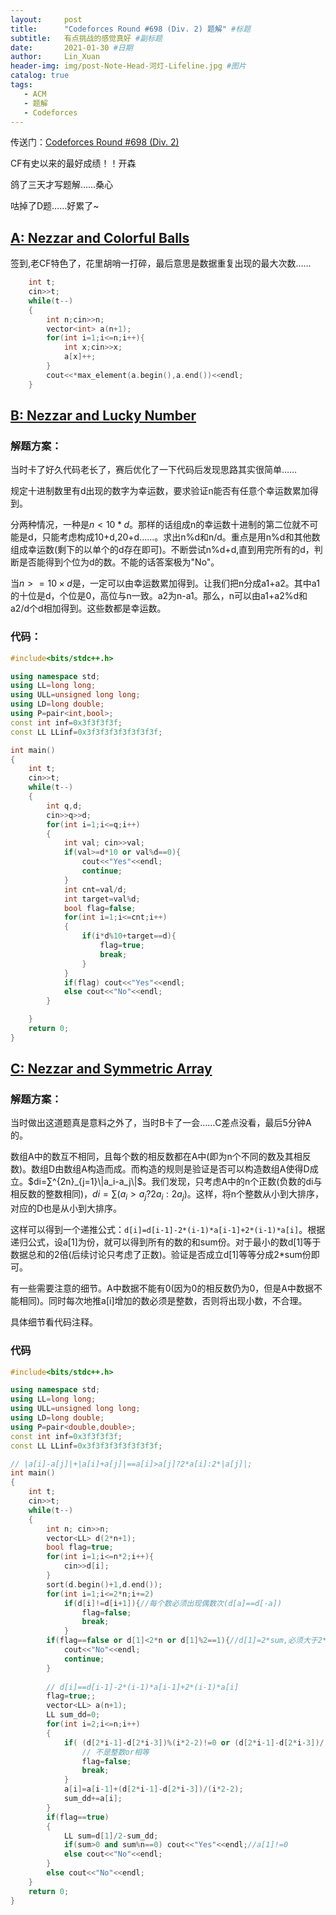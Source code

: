 ```yaml
---
layout:     post
title:      "Codeforces Round #698 (Div. 2) 题解" #标题
subtitle:   有点挑战的感觉真好 #副标题
date:       2021-01-30 #日期
author:     Lin_Xuan
header-img: img/post-Note-Head-河灯-Lifeline.jpg #图片
catalog: true
tags:
   - ACM
   - 题解
   - Codeforces
---
```


传送门：[Codeforces Round #698 (Div. 2)](https://codeforces.com/contest/1478) 

CF有史以来的最好成绩！！开森

鸽了三天才写题解……桑心

咕掉了D题……好累了\~ 

## [A: Nezzar and Colorful Balls](https://codeforces.com/contest/1478/problem/A) 

签到,老CF特色了，花里胡哨一打碎，最后意思是数据重复出现的最大次数……

```c++
    int t;
    cin>>t;
    while(t--)
    {
        int n;cin>>n;
        vector<int> a(n+1);
        for(int i=1;i<=n;i++){
            int x;cin>>x;
            a[x]++;
        }
        cout<<*max_element(a.begin(),a.end())<<endl;
    }
```

## [B: Nezzar and Lucky Number](https://codeforces.com/contest/1478/problem/B) 

### 解题方案：

当时卡了好久代码老长了，赛后优化了一下代码后发现思路其实很简单……

规定十进制数里有d出现的数字为幸运数，要求验证n能否有任意个幸运数累加得到。

分两种情况，一种是$n<10*d$。那样的话组成n的幸运数十进制的第二位就不可能是d，只能考虑构成10+d,20+d……。求出n%d和n/d。重点是用n%d和其他数组成幸运数(剩下的以单个的d存在即可)。不断尝试n%d+d,直到用完所有的d，判断是否能得到个位为d的数。不能的话答案极为"No"。

当$n>=10\times d$是，一定可以由幸运数累加得到。让我们把n分成a1+a2。其中a1的十位是d，个位是0，高位与n一致。a2为n-a1。那么，n可以由a1+a2%d和a2/d个d相加得到。这些数都是幸运数。

### 代码：

```c++
#include<bits/stdc++.h>

using namespace std;
using LL=long long;
using ULL=unsigned long long;
using LD=long double;
using P=pair<int,bool>;
const int inf=0x3f3f3f3f;
const LL LLinf=0x3f3f3f3f3f3f3f3f;

int main()
{
    int t;
    cin>>t;
    while(t--)
    {
        int q,d;
        cin>>q>>d;
        for(int i=1;i<=q;i++)
        {
            int val; cin>>val;
            if(val>=d*10 or val%d==0){
                cout<<"Yes"<<endl;
                continue;
            }
            int cnt=val/d;
            int target=val%d;
            bool flag=false;
            for(int i=1;i<=cnt;i++)
            {
                if(i*d%10+target==d){
                    flag=true;
                    break;
                }    
            }
            if(flag) cout<<"Yes"<<endl;
            else cout<<"No"<<endl;
        }

    }
    return 0;
}

```



## [C: Nezzar and Symmetric Array](https://codeforces.com/contest/1478/problem/C)

### 解题方案：

当时做出这道题真是意料之外了，当时B卡了一会……C差点没看，最后5分钟A的。

数组A中的数互不相同，且每个数的相反数都在A中(即为n个不同的数及其相反数)。数组D由数组A构造而成。而构造的规则是验证是否可以构造数组A使得D成立。$di=∑^{2n}_{j=1}\|a_i-a_j\|$。我们发现，只考虑A中的n个正数(负数的di与相反数的整数相同)，$di=∑(a_i>a_j?2a_i:2a_j)$。这样，将n个整数从小到大排序，对应的D也是从小到大排序。

这样可以得到一个递推公式：`d[i]=d[i-1]-2*(i-1)*a[i-1]+2*(i-1)*a[i]`。根据递归公式，设a[1]为份，就可以得到所有的数的和sum份。对于最小的数d[1]等于数据总和的2倍(后续讨论只考虑了正数)。验证是否成立d[1]等等分成2*sum份即可。

有一些需要注意的细节。A中数据不能有0(因为0的相反数仍为0，但是A中数据不能相同)。同时每次地推a[i]增加的数必须是整数，否则将出现小数，不合理。

具体细节看代码注释。

### 代码

```c++
#include<bits/stdc++.h>

using namespace std;
using LL=long long;
using ULL=unsigned long long;
using LD=long double;
using P=pair<double,double>;
const int inf=0x3f3f3f3f;
const LL LLinf=0x3f3f3f3f3f3f3f3f;

// |a[i]-a[j]|+|a[i]+a[j]|==a[i]>a[j]?2*a[i]:2*|a[j]|;
int main()
{
    int t;
    cin>>t;
    while(t--)
    {
        int n; cin>>n;
        vector<LL> d(2*n+1);
        bool flag=true;
        for(int i=1;i<=n*2;i++){
            cin>>d[i];
        }
        sort(d.begin()+1,d.end());
        for(int i=1;i<=2*n;i+=2)
            if(d[i]!=d[i+1]){//每个数必须出现偶数次(d[a]==d[-a])
                flag=false;
                break;
            }
        if(flag==false or d[1]<2*n or d[1]%2==1){//d[1]=2*sum,必须大于2*n且为偶数
            cout<<"No"<<endl;
            continue;
        }
        
        // d[i]==d[i-1]-2*(i-1)*a[i-1]+2*(i-1)*a[i]
        flag=true;;
        vector<LL> a(n+1);
        LL sum_dd=0;
        for(int i=2;i<=n;i++)
        {
            if( (d[2*i-1]-d[2*i-3])%(i*2-2)!=0 or (d[2*i-1]-d[2*i-3])/(i*2-2)==0){//必须正好分配，且不为0(每次必须增加)
                // 不是整数or相等
                flag=false;
                break;
            }
            a[i]=a[i-1]+(d[2*i-1]-d[2*i-3])/(i*2-2);
            sum_dd+=a[i];
        }
        if(flag==true)
        {
            LL sum=d[1]/2-sum_dd;
            if(sum>0 and sum%n==0) cout<<"Yes"<<endl;//a[1]!=0
            else cout<<"No"<<endl;
        }
        else cout<<"No"<<endl;
    }
    return 0;
}

```

